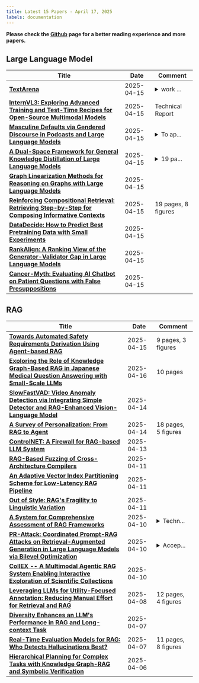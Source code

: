 ```yaml
---
title: Latest 15 Papers - April 17, 2025
labels: documentation
---
```

**Please check the [Github](https://github.com/zezhishao/MTS_Daily_ArXiv) page for a better reading experience and more papers.**

## Large Language Model
| **Title** | **Date** | **Comment** |
| --- | --- | --- |
| **[TextArena](http://arxiv.org/abs/2504.11442v1)** | 2025-04-15 | <details><summary>work ...</summary><p>work in progress; 5 pages, 3 figures</p></details> |
| **[InternVL3: Exploring Advanced Training and Test-Time Recipes for Open-Source Multimodal Models](http://arxiv.org/abs/2504.10479v2)** | 2025-04-15 | Technical Report |
| **[Masculine Defaults via Gendered Discourse in Podcasts and Large Language Models](http://arxiv.org/abs/2504.11431v1)** | 2025-04-15 | <details><summary>To ap...</summary><p>To appear in ICWSM 2025</p></details> |
| **[A Dual-Space Framework for General Knowledge Distillation of Large Language Models](http://arxiv.org/abs/2504.11426v1)** | 2025-04-15 | <details><summary>19 pa...</summary><p>19 pages, 9 figures, 11 tables, under review. Code is available at: https://github.com/songmzhang/DSKDv2. arXiv admin note: text overlap with arXiv:2406.17328</p></details> |
| **[Graph Linearization Methods for Reasoning on Graphs with Large Language Models](http://arxiv.org/abs/2410.19494v2)** | 2025-04-15 |  |
| **[Reinforcing Compositional Retrieval: Retrieving Step-by-Step for Composing Informative Contexts](http://arxiv.org/abs/2504.11420v1)** | 2025-04-15 | 19 pages, 8 figures |
| **[DataDecide: How to Predict Best Pretraining Data with Small Experiments](http://arxiv.org/abs/2504.11393v1)** | 2025-04-15 |  |
| **[RankAlign: A Ranking View of the Generator-Validator Gap in Large Language Models](http://arxiv.org/abs/2504.11381v1)** | 2025-04-15 |  |
| **[Cancer-Myth: Evaluating AI Chatbot on Patient Questions with False Presuppositions](http://arxiv.org/abs/2504.11373v1)** | 2025-04-15 |  |

## RAG
| **Title** | **Date** | **Comment** |
| --- | --- | --- |
| **[Towards Automated Safety Requirements Derivation Using Agent-based RAG](http://arxiv.org/abs/2504.11243v1)** | 2025-04-15 | 9 pages, 3 figures |
| **[Exploring the Role of Knowledge Graph-Based RAG in Japanese Medical Question Answering with Small-Scale LLMs](http://arxiv.org/abs/2504.10982v2)** | 2025-04-16 | 10 pages |
| **[SlowFastVAD: Video Anomaly Detection via Integrating Simple Detector and RAG-Enhanced Vision-Language Model](http://arxiv.org/abs/2504.10320v1)** | 2025-04-14 |  |
| **[A Survey of Personalization: From RAG to Agent](http://arxiv.org/abs/2504.10147v1)** | 2025-04-14 | 18 pages, 5 figures |
| **[ControlNET: A Firewall for RAG-based LLM System](http://arxiv.org/abs/2504.09593v1)** | 2025-04-13 |  |
| **[RAG-Based Fuzzing of Cross-Architecture Compilers](http://arxiv.org/abs/2504.08967v1)** | 2025-04-11 |  |
| **[An Adaptive Vector Index Partitioning Scheme for Low-Latency RAG Pipeline](http://arxiv.org/abs/2504.08930v1)** | 2025-04-11 |  |
| **[Out of Style: RAG's Fragility to Linguistic Variation](http://arxiv.org/abs/2504.08231v1)** | 2025-04-11 |  |
| **[A System for Comprehensive Assessment of RAG Frameworks](http://arxiv.org/abs/2504.07803v1)** | 2025-04-10 | <details><summary>Techn...</summary><p>Technical Report, 7 pages, 2 figures, 1 table</p></details> |
| **[PR-Attack: Coordinated Prompt-RAG Attacks on Retrieval-Augmented Generation in Large Language Models via Bilevel Optimization](http://arxiv.org/abs/2504.07717v1)** | 2025-04-10 | <details><summary>Accep...</summary><p>Accepted at SIGIR 2025</p></details> |
| **[CollEX -- A Multimodal Agentic RAG System Enabling Interactive Exploration of Scientific Collections](http://arxiv.org/abs/2504.07643v1)** | 2025-04-10 |  |
| **[Leveraging LLMs for Utility-Focused Annotation: Reducing Manual Effort for Retrieval and RAG](http://arxiv.org/abs/2504.05220v2)** | 2025-04-08 | 12 pages, 4 figures |
| **[Diversity Enhances an LLM's Performance in RAG and Long-context Task](http://arxiv.org/abs/2502.09017v2)** | 2025-04-07 |  |
| **[Real-Time Evaluation Models for RAG: Who Detects Hallucinations Best?](http://arxiv.org/abs/2503.21157v3)** | 2025-04-07 | 11 pages, 8 figures |
| **[Hierarchical Planning for Complex Tasks with Knowledge Graph-RAG and Symbolic Verification](http://arxiv.org/abs/2504.04578v1)** | 2025-04-06 |  |

